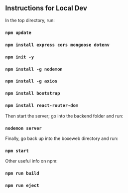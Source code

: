 ## Instructions for Local Dev

In the top directory, run:

### `npm update`
### `npm install express cors mongoose dotenv`
### `npm init -y`
### `npm install -g nodemon`
### `npm install -g axios`
### `npm install bootstrap`
### `npm install react-router-dom`

Then start the server; go into the backend folder and run: 

### `nodemon server`

Finally, go back up into the boxeweb directory and run: 

### `npm start`


Other useful info on npm: 

### `npm run build`

### `npm run eject`
